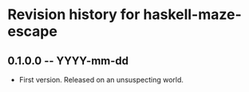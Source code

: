# Revision history for haskell-maze-escape

## 0.1.0.0 -- YYYY-mm-dd

* First version. Released on an unsuspecting world.
